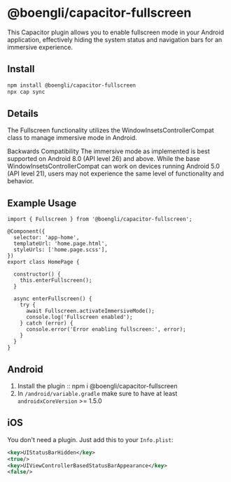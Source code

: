 # @boengli/capacitor-fullscreen

This Capacitor plugin allows you to enable fullscreen mode in your Android application, effectively hiding the system status and navigation bars for an immersive experience.


## Install

```bash
npm install @boengli/capacitor-fullscreen
npx cap sync
```


## Details

The Fullscreen functionality utilizes the WindowInsetsControllerCompat class to manage immersive mode in Android.


Backwards Compatibility
The immersive mode as implemented is best supported on Android 8.0 (API level 26) and above. While the base WindowInsetsControllerCompat can work on devices running Android 5.0 (API level 21), users may not experience the same level of functionality and behavior.


## Example Usage

```import { Component } from '@angular/core';
import { Fullscreen } from '@boengli/capacitor-fullscreen';

@Component({
  selector: 'app-home',
  templateUrl: 'home.page.html',
  styleUrls: ['home.page.scss'],
})
export class HomePage {

  constructor() {
    this.enterFullscreen();
  }

  async enterFullscreen() {
    try {
      await Fullscreen.activateImmersiveMode();
      console.log('Fullscreen enabled');
    } catch (error) {
      console.error('Error enabling fullscreen:', error);
    }
  }
}
```


## Android

1. Install the plugin :: npm i @boengli/capacitor-fullscreen
2. In `/android/variable.gradle` make sure to have at least `androidxCoreVersion` >= 1.5.0


## iOS

You don't need a plugin. Just add this to your `Info.plist`:

```xml
<key>UIStatusBarHidden</key>
<true/>
<key>UIViewControllerBasedStatusBarAppearance</key>
<false/>
```
